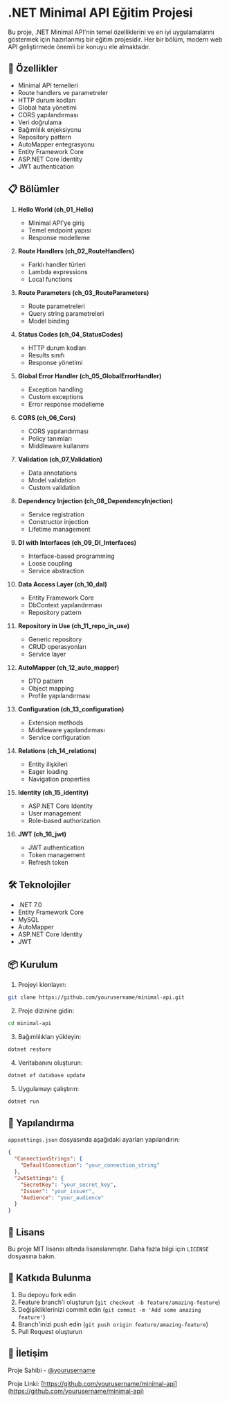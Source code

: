 # .NET Minimal API Eğitim Projesi

Bu proje, .NET Minimal API'nin temel özelliklerini ve en iyi uygulamalarını göstermek için hazırlanmış bir eğitim projesidir. Her bir bölüm, modern web API geliştirmede önemli bir konuyu ele almaktadır.

## 🚀 Özellikler

- Minimal API temelleri
- Route handlers ve parametreler
- HTTP durum kodları
- Global hata yönetimi
- CORS yapılandırması
- Veri doğrulama
- Bağımlılık enjeksiyonu
- Repository pattern
- AutoMapper entegrasyonu
- Entity Framework Core
- ASP.NET Core Identity
- JWT authentication

## 📋 Bölümler

1. **Hello World (ch_01_Hello)**
   - Minimal API'ye giriş
   - Temel endpoint yapısı
   - Response modelleme

2. **Route Handlers (ch_02_RouteHandlers)**
   - Farklı handler türleri
   - Lambda expressions
   - Local functions

3. **Route Parameters (ch_03_RouteParameters)**
   - Route parametreleri
   - Query string parametreleri
   - Model binding

4. **Status Codes (ch_04_StatusCodes)**
   - HTTP durum kodları
   - Results sınıfı
   - Response yönetimi

5. **Global Error Handler (ch_05_GlobalErrorHandler)**
   - Exception handling
   - Custom exceptions
   - Error response modelleme

6. **CORS (ch_06_Cors)**
   - CORS yapılandırması
   - Policy tanımları
   - Middleware kullanımı

7. **Validation (ch_07_Validation)**
   - Data annotations
   - Model validation
   - Custom validation

8. **Dependency Injection (ch_08_DependencyInjection)**
   - Service registration
   - Constructor injection
   - Lifetime management

9. **DI with Interfaces (ch_09_DI_Interfaces)**
   - Interface-based programming
   - Loose coupling
   - Service abstraction

10. **Data Access Layer (ch_10_dal)**
    - Entity Framework Core
    - DbContext yapılandırması
    - Repository pattern

11. **Repository in Use (ch_11_repo_in_use)**
    - Generic repository
    - CRUD operasyonları
    - Service layer

12. **AutoMapper (ch_12_auto_mapper)**
    - DTO pattern
    - Object mapping
    - Profile yapılandırması

13. **Configuration (ch_13_configuration)**
    - Extension methods
    - Middleware yapılandırması
    - Service configuration

14. **Relations (ch_14_relations)**
    - Entity ilişkileri
    - Eager loading
    - Navigation properties

15. **Identity (ch_15_identity)**
    - ASP.NET Core Identity
    - User management
    - Role-based authorization

16. **JWT (ch_16_jwt)**
    - JWT authentication
    - Token management
    - Refresh token

## 🛠️ Teknolojiler

- .NET 7.0
- Entity Framework Core
- MySQL
- AutoMapper
- ASP.NET Core Identity
- JWT

## 📦 Kurulum

1. Projeyi klonlayın:
```bash
git clone https://github.com/yourusername/minimal-api.git
```

2. Proje dizinine gidin:
```bash
cd minimal-api
```

3. Bağımlılıkları yükleyin:
```bash
dotnet restore
```

4. Veritabanını oluşturun:
```bash
dotnet ef database update
```

5. Uygulamayı çalıştırın:
```bash
dotnet run
```

## 🔧 Yapılandırma

`appsettings.json` dosyasında aşağıdaki ayarları yapılandırın:

```json
{
  "ConnectionStrings": {
    "DefaultConnection": "your_connection_string"
  },
  "JwtSettings": {
    "SecretKey": "your_secret_key",
    "Issuer": "your_issuer",
    "Audience": "your_audience"
  }
}
```

## 📝 Lisans

Bu proje MIT lisansı altında lisanslanmıştır. Daha fazla bilgi için `LICENSE` dosyasına bakın.

## 👥 Katkıda Bulunma

1. Bu depoyu fork edin
2. Feature branch'i oluşturun (`git checkout -b feature/amazing-feature`)
3. Değişikliklerinizi commit edin (`git commit -m 'Add some amazing feature'`)
4. Branch'inizi push edin (`git push origin feature/amazing-feature`)
5. Pull Request oluşturun

## 📧 İletişim

Proje Sahibi - [@yourusername](https://github.com/yourusername)

Proje Linki: [https://github.com/yourusername/minimal-api](https://github.com/yourusername/minimal-api) 